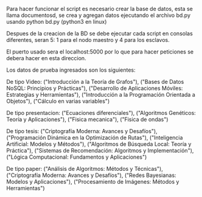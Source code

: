 Para hacer funcionar el script es necesario crear la base de datos, esta se llama documentosd, se crea y agregan datos ejecutando el archivo bd.py usando python bd.py (python3 en linux)

Despues de la creacion de la BD se debe ejecutar cada script en consolas diferentes, seran 5: 1 para el nodo maestro y 4 para los esclavos.

El puerto usado sera el localhost:5000 por lo que para hacer peticiones se debera hacer en esta direccion.

Los datos de prueba ingresados son los siguientes:

De tipo Video:
("Introducción a la Teoría de Grafos"),
("Bases de Datos NoSQL: Principios y Prácticas"),
("Desarrollo de Aplicaciones Móviles: Estrategias y Herramientas"),
("Introducción a la Programación Orientada a Objetos"),
("Cálculo en varias variables")

De tipo presentacion:
("Ecuaciones diferenciales"),
("Algoritmos Genéticos: Teoría y Aplicaciones"),
("Fisica mecanica"),
("Fisica de ondas")

De tipo tesis:
("Criptografía Moderna: Avances y Desafíos"),
("Programación Dinámica en la Optimización de Rutas"),
("Inteligencia Artificial: Modelos y Métodos"),
("Algoritmos de Búsqueda Local: Teoría y Práctica"),
("Sistemas de Recomendación: Algoritmos y Implementación"),
("Lógica Computacional: Fundamentos y Aplicaciones")

De tipo paper:
("Análisis de Algoritmos: Métodos y Técnicas"),
("Criptografía Moderna: Avances y Desafíos"),
("Redes Bayesianas: Modelos y Aplicaciones"),
("Procesamiento de Imágenes: Métodos y Herramientas")
